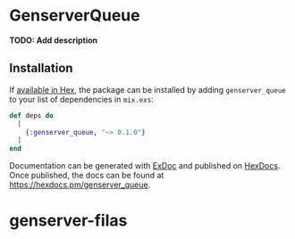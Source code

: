 # GenserverQueue

**TODO: Add description**

## Installation

If [available in Hex](https://hex.pm/docs/publish), the package can be installed
by adding `genserver_queue` to your list of dependencies in `mix.exs`:

```elixir
def deps do
  [
    {:genserver_queue, "~> 0.1.0"}
  ]
end
```

Documentation can be generated with [ExDoc](https://github.com/elixir-lang/ex_doc)
and published on [HexDocs](https://hexdocs.pm). Once published, the docs can
be found at <https://hexdocs.pm/genserver_queue>.

# genserver-filas
